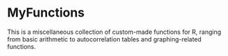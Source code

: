 # MyFunctions

This is a miscellaneous collection of custom-made functions for R, ranging from basic arithmetic to autocorrelation tables and graphing-related functions.
